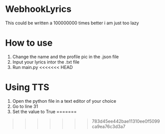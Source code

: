 # WebhookLyrics
This could be written a 100000000 times better i am just too lazy
# How to use
1. Change the name and the profile pic in the .json file
2. Input your lyrics intor the .txt file
3. Run main.py
<<<<<<< HEAD

# Using TTS
1. Open the python file in a text editor of your choice
2. Go to line 31
3. Set the value to True
=======
>>>>>>> 783d45ee442bae11310ee0f5099ca9ea76c3d3a7
